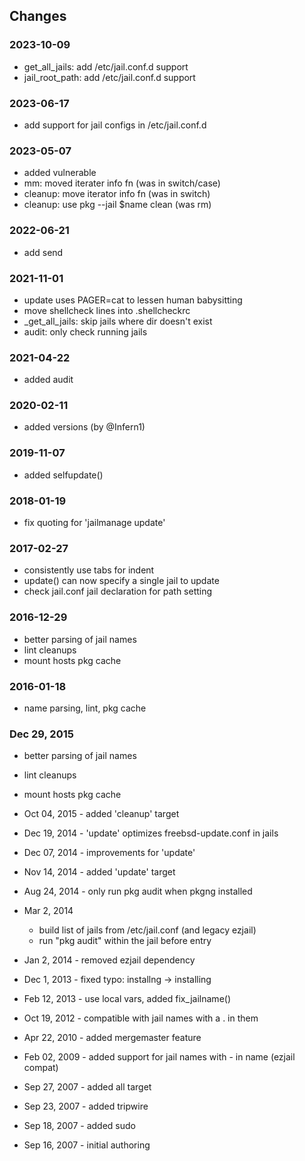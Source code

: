 ## Changes

### 2023-10-09

- get_all_jails: add /etc/jail.conf.d support
- jail_root_path: add /etc/jail.conf.d support


### 2023-06-17

- add support for jail configs in /etc/jail.conf.d


### 2023-05-07

- added vulnerable
- mm: moved iterater info fn (was in switch/case)
- cleanup: move iterator info fn (was in switch)
- cleanup: use pkg --jail $name clean (was rm)


### 2022-06-21

- add send


### 2021-11-01

- update uses PAGER=cat to lessen human babysitting
- move shellcheck lines into .shellcheckrc
- \_get_all_jails: skip jails where dir doesn't exist
- audit: only check running jails


### 2021-04-22

- added audit


### 2020-02-11

- added versions (by @Infern1)


### 2019-11-07

- added selfupdate()


### 2018-01-19

- fix quoting for 'jailmanage update'


### 2017-02-27

- consistently use tabs for indent
- update() can now specify a single jail to update
- check jail.conf jail declaration for path setting


### 2016-12-29

- better parsing of jail names
- lint cleanups
- mount hosts pkg cache


### 2016-01-18

- name parsing, lint, pkg cache


### Dec 29, 2015

- better parsing of jail names
- lint cleanups
- mount hosts pkg cache

- Oct 04, 2015 - added 'cleanup' target
- Dec 19, 2014 - 'update' optimizes freebsd-update.conf in jails
- Dec 07, 2014 - improvements for 'update'
- Nov 14, 2014 - added 'update' target
- Aug 24, 2014 - only run pkg audit when pkgng installed
- Mar  2, 2014
    - build list of jails from /etc/jail.conf (and legacy ezjail)
    - run "pkg audit" within the jail before entry
- Jan  2, 2014 - removed ezjail dependency
- Dec  1, 2013 - fixed typo: installng -> installing
- Feb 12, 2013 - use local vars, added fix_jailname()
- Oct 19, 2012 - compatible with jail names with a . in them
- Apr 22, 2010 - added mergemaster feature
- Feb 02, 2009 - added support for jail names with - in name (ezjail compat)
- Sep 27, 2007 - added all target
- Sep 23, 2007 - added tripwire
- Sep 18, 2007 - added sudo
- Sep 16, 2007 - initial authoring

